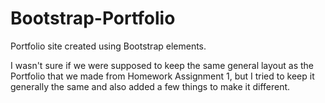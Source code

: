 # Bootstrap-Portfolio

Portfolio site created using Bootstrap elements. 

I wasn't sure if we were supposed to keep the same general layout as the Portfolio that we made from Homework Assignment 1, but I tried to keep it generally the same and also added a few things to make it different.

